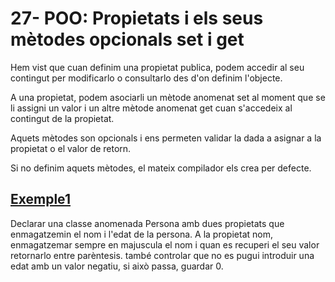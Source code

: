 # 27- POO: Propietats i els seus mètodes opcionals set i get

Hem vist que cuan definim una propietat publica, podem accedir al seu contingut per modificarlo o consultarlo des d'on definim l'objecte.

A una propietat, podem asociarli un mètode anomenat set al moment que se li assigni un valor i un altre mètode anomenat get cuan s'accedeix al contingut de la propietat.

Aquets mètodes son opcionals i ens permeten validar la dada a asignar a la propietat o el valor de retorn.

Si no definim aquets mètodes, el mateix compilador els crea per defecte.

## [Exemple1](https://github.com/marcmoiagese/curskotlin/blob/master/27-POO-Propietats_i_els_seus_metodes_opcionals_set_i_get/Exemple1/src/main/kotlin/Main.kt)

Declarar una classe anomenada Persona amb dues propietats que enmagatzemin el nom i l'edat de la persona. A la propietat nom, enmagatzemar sempre en majuscula el nom i quan es recuperi el seu valor retornarlo entre parèntesis. també controlar que no es pugui introduir una edat amb un valor negatiu, si això passa, guardar 0.

